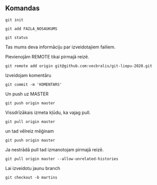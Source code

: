 
## Komandas

`git init`


`git add FAILA_NOSAUKUMS`

`git status`

Tas mums deva informāciju par izveidotajiem failiem.

Pievienojām REMOTE tikai pirmajā reizē.

`git remote add origin git@github.com:vecbralis/git-liepu-2020.git`

Izveidojam komentāru

`git commit -m 'KOMENTARS'`

Un push uz MASTER

`git push origin master`

Vissdrīzākais izmeta kļūdu, ka vajag pull.

`git pull origin master`

un tad vēlreiz mēģinam

`git push origin master`

Ja nestrādā pull tad izmanotojam pirmajā reizē.

`git pull origin master --allow-unrelated-histories`

Lai izveidotu jaunu branch

`git checkout -b martins`
